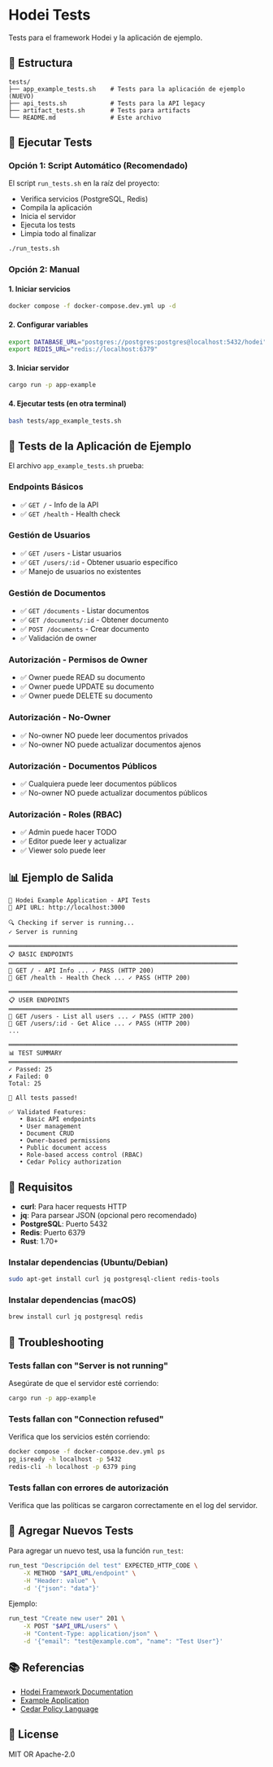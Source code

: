 # Hodei Tests

Tests para el framework Hodei y la aplicación de ejemplo.

## 📁 Estructura

```
tests/
├── app_example_tests.sh    # Tests para la aplicación de ejemplo (NUEVO)
├── api_tests.sh            # Tests para la API legacy
├── artifact_tests.sh       # Tests para artifacts
└── README.md               # Este archivo
```

## 🚀 Ejecutar Tests

### Opción 1: Script Automático (Recomendado)

El script `run_tests.sh` en la raíz del proyecto:
- Verifica servicios (PostgreSQL, Redis)
- Compila la aplicación
- Inicia el servidor
- Ejecuta los tests
- Limpia todo al finalizar

```bash
./run_tests.sh
```

### Opción 2: Manual

#### 1. Iniciar servicios

```bash
docker compose -f docker-compose.dev.yml up -d
```

#### 2. Configurar variables

```bash
export DATABASE_URL="postgres://postgres:postgres@localhost:5432/hodei"
export REDIS_URL="redis://localhost:6379"
```

#### 3. Iniciar servidor

```bash
cargo run -p app-example
```

#### 4. Ejecutar tests (en otra terminal)

```bash
bash tests/app_example_tests.sh
```

## 🧪 Tests de la Aplicación de Ejemplo

El archivo `app_example_tests.sh` prueba:

### Endpoints Básicos
- ✅ `GET /` - Info de la API
- ✅ `GET /health` - Health check

### Gestión de Usuarios
- ✅ `GET /users` - Listar usuarios
- ✅ `GET /users/:id` - Obtener usuario específico
- ✅ Manejo de usuarios no existentes

### Gestión de Documentos
- ✅ `GET /documents` - Listar documentos
- ✅ `GET /documents/:id` - Obtener documento
- ✅ `POST /documents` - Crear documento
- ✅ Validación de owner

### Autorización - Permisos de Owner
- ✅ Owner puede READ su documento
- ✅ Owner puede UPDATE su documento
- ✅ Owner puede DELETE su documento

### Autorización - No-Owner
- ✅ No-owner NO puede leer documentos privados
- ✅ No-owner NO puede actualizar documentos ajenos

### Autorización - Documentos Públicos
- ✅ Cualquiera puede leer documentos públicos
- ✅ No-owner NO puede actualizar documentos públicos

### Autorización - Roles (RBAC)
- ✅ Admin puede hacer TODO
- ✅ Editor puede leer y actualizar
- ✅ Viewer solo puede leer

## 📊 Ejemplo de Salida

```
🚀 Hodei Example Application - API Tests
📍 API URL: http://localhost:3000

🔍 Checking if server is running...
✓ Server is running

═══════════════════════════════════════════════════════════════
📋 BASIC ENDPOINTS
═══════════════════════════════════════════════════════════════
🧪 GET / - API Info ... ✓ PASS (HTTP 200)
🧪 GET /health - Health Check ... ✓ PASS (HTTP 200)

═══════════════════════════════════════════════════════════════
📋 USER ENDPOINTS
═══════════════════════════════════════════════════════════════
🧪 GET /users - List all users ... ✓ PASS (HTTP 200)
🧪 GET /users/:id - Get Alice ... ✓ PASS (HTTP 200)
...

═══════════════════════════════════════════════════════════════
📊 TEST SUMMARY
═══════════════════════════════════════════════════════════════
✓ Passed: 25
✗ Failed: 0
Total: 25

🎉 All tests passed!

✅ Validated Features:
   • Basic API endpoints
   • User management
   • Document CRUD
   • Owner-based permissions
   • Public document access
   • Role-based access control (RBAC)
   • Cedar Policy authorization
```

## 🔧 Requisitos

- **curl**: Para hacer requests HTTP
- **jq**: Para parsear JSON (opcional pero recomendado)
- **PostgreSQL**: Puerto 5432
- **Redis**: Puerto 6379
- **Rust**: 1.70+

### Instalar dependencias (Ubuntu/Debian)

```bash
sudo apt-get install curl jq postgresql-client redis-tools
```

### Instalar dependencias (macOS)

```bash
brew install curl jq postgresql redis
```

## 🐛 Troubleshooting

### Tests fallan con "Server is not running"

Asegúrate de que el servidor esté corriendo:
```bash
cargo run -p app-example
```

### Tests fallan con "Connection refused"

Verifica que los servicios estén corriendo:
```bash
docker compose -f docker-compose.dev.yml ps
pg_isready -h localhost -p 5432
redis-cli -h localhost -p 6379 ping
```

### Tests fallan con errores de autorización

Verifica que las políticas se cargaron correctamente en el log del servidor.

## 📝 Agregar Nuevos Tests

Para agregar un nuevo test, usa la función `run_test`:

```bash
run_test "Descripción del test" EXPECTED_HTTP_CODE \
    -X METHOD "$API_URL/endpoint" \
    -H "Header: value" \
    -d '{"json": "data"}'
```

Ejemplo:
```bash
run_test "Create new user" 201 \
    -X POST "$API_URL/users" \
    -H "Content-Type: application/json" \
    -d '{"email": "test@example.com", "name": "Test User"}'
```

## 📚 Referencias

- [Hodei Framework Documentation](../README.md)
- [Example Application](../crates/app-example/README.md)
- [Cedar Policy Language](https://docs.cedarpolicy.com/)

## 📄 License

MIT OR Apache-2.0
